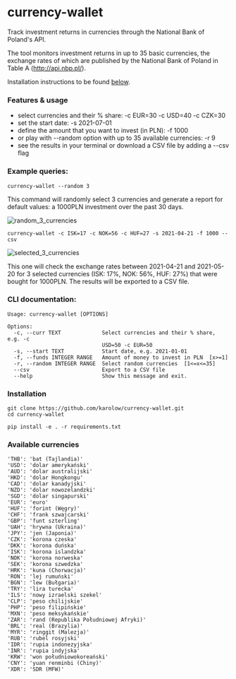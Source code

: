 # currency-wallet

Track investment returns in currencies through the National Bank of Poland's API.

The tool monitors investment returns in up to 35 basic currencies, the exchange rates of which are published by the National Bank of Poland in Table A (http://api.nbp.pl/).

Installation instructions to be found [below](https://github.com/karolow/currency-wallet#installation ).

### Features & usage

* select currencies and their % share: -c EUR=30 -c USD=40 -c CZK=30
* set the start date: -s 2021-07-01
* define the amount that you want to invest (in PLN): -f 1000
* or play with --random option with up to 35 available currencies: -r 9
* see the results in your terminal or download a CSV file by adding a --csv flag

### Example queries:

```shell
currency-wallet --random 3
```

This command will randomly select 3 currencies and generate a report for default values: a 1000PLN investment over the past 30 days.

![random_3_currencies](https://karolpiekar.ski/images/screens/currency-wallet/currency-wallet_random_3.png)

```shell
currency-wallet -c ISK=17 -c NOK=56 -c HUF=27 -s 2021-04-21 -f 1000 --csv
```

![selected_3_currencies](https://karolpiekar.ski/images/screens/currency-wallet/currency-wallet_selected_3.png)

This one will check the exchange rates between 2021-04-21 and 2021-05-20 for 3 selected currencies (ISK: 17%, NOK: 56%, HUF: 27%) that were bought for 1000PLN. The results will be exported to a CSV file.

### CLI documentation:

```shell
Usage: currency-wallet [OPTIONS]

Options:
  -c, --curr TEXT             Select currencies and their % share, e.g. -c
                              USD=50 -c EUR=50
  -s, --start TEXT            Start date, e.g. 2021-01-01
  -f, --funds INTEGER RANGE   Amount of money to invest in PLN  [x>=1]
  -r, --random INTEGER RANGE  Select random currencies  [1<=x<=35]
  --csv                       Export to a CSV file
  --help                      Show this message and exit.
```

### Installation

```shell
git clone https://github.com/karolow/currency-wallet.git
cd currency-wallet

pip install -e . -r requirements.txt
```

### Available currencies

```
'THB': 'bat (Tajlandia)'
'USD': 'dolar amerykański'
'AUD': 'dolar australijski'
'HKD': 'dolar Hongkongu'
'CAD': 'dolar kanadyjski'
'NZD': 'dolar nowozelandzki'
'SGD': 'dolar singapurski'
'EUR': 'euro'
'HUF': 'forint (Węgry)'
'CHF': 'frank szwajcarski'
'GBP': 'funt szterling'
'UAH': 'hrywna (Ukraina)'
'JPY': 'jen (Japonia)'
'CZK': 'korona czeska'
'DKK': 'korona duńska'
'ISK': 'korona islandzka'
'NOK': 'korona norweska'
'SEK': 'korona szwedzka'
'HRK': 'kuna (Chorwacja)'
'RON': 'lej rumuński'
'BGN': 'lew (Bułgaria)'
'TRY': 'lira turecka'
'ILS': 'nowy izraelski szekel'
'CLP': 'peso chilijskie'
'PHP': 'peso filipińskie'
'MXN': 'peso meksykańskie'
'ZAR': 'rand (Republika Południowej Afryki)'
'BRL': 'real (Brazylia)'
'MYR': 'ringgit (Malezja)'
'RUB': 'rubel rosyjski'
'IDR': 'rupia indonezyjska'
'INR': 'rupia indyjska'
'KRW': 'won południowokoreański'
'CNY': 'yuan renminbi (Chiny)'
'XDR': 'SDR (MFW)'
```
